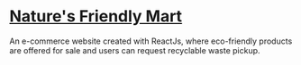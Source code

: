 # [Nature's Friendly Mart]( https://elishama-yomi.github.io/NFM/)

 An e-commerce website created with ReactJs, where eco-friendly products are offered for sale and users can request recyclable waste pickup.
